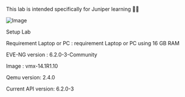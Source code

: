 This lab is intended specifically for Juniper learning 📒📡

 ![Image](https://github.com/user-attachments/assets/cafc25ec-b41b-4edf-991a-ed2124b08974)

Setup Lab 

Requirement Laptop or PC : requirement Laptop or PC using 16 GB RAM

EVE-NG version : 6.2.0-3-Community

Image          : vmx-14.1R1.10

Qemu version: 2.4.0

Current API version: 6.2.0-3



